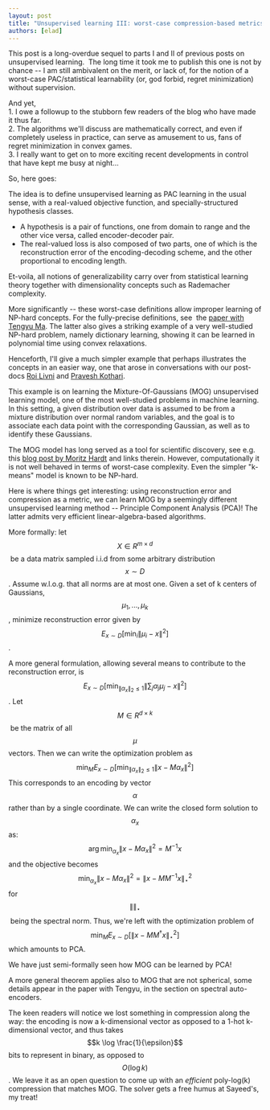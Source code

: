 ```yaml
---
layout: post
title: "Unsupervised learning III: worst-case compression-based metrics that generalize"
authors: [elad]
---
```


This post is a long-overdue sequel to parts I and II of previous posts on unsupervised learning.  The long time it took me to publish this one is not by chance -- I am still ambivalent on the merit, or lack of, for the notion of a worst-case PAC/statistical learnability (or, god forbid, regret minimization) without supervision.

And yet,\
1\. I owe a followup to the stubborn few readers of the blog who have made it thus far.\
2\. The algorithms we'll discuss are mathematically correct, and even if completely useless in practice, can serve as amusement to us, fans of regret minimization in convex games.\
3\. I really want to get on to more exciting recent developments in control that have kept me busy at night...

So, here goes:

The idea is to define unsupervised learning as PAC learning in the usual sense, with a real-valued objective function, and specially-structured hypothesis classes.

-   A hypothesis is a pair of functions, one from domain to range and the other vice versa, called encoder-decoder pair.
-   The real-valued loss is also composed of two parts, one of which is the reconstruction error of the encoding-decoding scheme, and the other proportional to encoding length.

Et-voila, all notions of generalizability carry over from statistical learning theory together with dimensionality concepts such as Rademacher complexity.

More significantly -- these worst-case definitions allow improper learning of NP-hard concepts. For the fully-precise definitions, see  the [paper with Tengyu Ma](https://arxiv.org/abs/1610.01132). The latter also gives a striking example of a very well-studied NP-hard problem, namely dictionary learning, showing it can be learned in polynomial time using convex relaxations.

Henceforth, I'll give a much simpler example that perhaps illustrates the concepts in an easier way, one that arose in conversations with our post-docs [Roi Livni](http://www.cs.princeton.edu/~rlivni/) and [Pravesh Kothari](http://www.cs.princeton.edu/~kothari/).

This example is on learning the Mixture-Of-Gaussians (MOG) unsupervised learning model, one of the most well-studied problems in machine learning. In this setting, a given distribution over data is assumed to be from a mixture distribution over normal random variables, and the goal is to associate each data point with the corresponding Gaussian, as well as to identify these Gaussians.

The MOG model has long served as a tool for scientific discovery, see e.g. this [blog post by Moritz Hardt](http://blog.mrtz.org/2014/04/22/pearsons-polynomial.html) and links therein. However, computationally it is not well behaved in terms of worst-case complexity. Even the simpler "k-means" model is known to be NP-hard.

Here is where things get interesting: using reconstruction error and compression as a metric, we can learn MOG by a seemingly different unsupervised learning method -- Principle Component Analysis (PCA)! The latter admits very efficient linear-algebra-based algorithms.

More formally: let $$X \in R^{m \times d}$$ be a data matrix sampled i.i.d from some arbitrary distribution $$x \sim D$$. Assume w.l.o.g. that all norms are at most one. Given a set of k centers of Gaussians, $$\mu_1,...,\mu_k$$, minimize reconstruction error given by
$$E_{x \sim D} [ \min_i \| \mu_i - x \|^2]$$.

A more general formulation, allowing several means to contribute to the reconstruction error, is
$$E_{x \sim D} [ \min_{ \| \alpha_x\|_2 \leq 1  }  \| \sum_{j} \alpha_j  \mu_j - x \|^2  ]$$.
Let $$M \in R^{d \times k}$$ be the matrix of all $$\mu$$ vectors. Then we can write the optimization problem as
$$ \min_{M} E_{x \sim D} [ \min_{ \| \alpha_x\|_2 \leq 1  }  \|   x  - M \alpha_x \|^2  ]  $$
This corresponds to an encoding by vector $$\alpha$$ rather than by a single coordinate. We can write the closed form solution to $$\alpha_x$$ as: $$ \arg \min_{\alpha_x }    \|   x  - M \alpha_x \|^2   = M^{-1} x $$ and the objective becomes $$ \min_{\alpha_x }    \|   x  - M \alpha_x \|^2   = \| x - M M^{-1} x\|_\star^2 $$ for $$\| \|_\star$$ being the spectral norm. Thus, we're left with the optimization problem of $$ \min_{M} E_{x \sim D} [  \|   x  - M M^{\dagger} x \|_\star^2  ]  $$ which amounts to PCA.

We have just semi-formally seen how MOG can be learned by PCA!

A more general theorem applies also to MOG that are not spherical, some details appear in the paper with Tengyu, in the section on spectral auto-encoders.

The keen readers will notice we lost something in compression along the way: the encoding is now a k-dimensional vector as opposed to a 1-hot k-dimensional vector, and thus takes $$k \log \frac{1}{\epsilon}$$ bits to represent in binary, as opposed to $$O(\log k)$$. We leave it as an open question to come up with an *efficient* poly-log(k) compression that matches MOG. The solver gets a free humus at Sayeed's, my treat!
